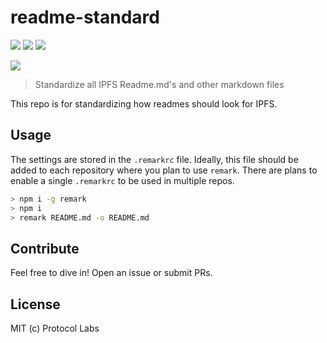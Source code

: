 # readme-standard

[![](https://img.shields.io/badge/made%20by-Protocol%20Labs-blue.svg?style=flat-square)](http://ipn.io)
[![](https://img.shields.io/badge/project-IPFS-blue.svg?style=flat-square)](http://ipfs.io/)
[![](https://img.shields.io/badge/freenode-%23ipfs-blue.svg?style=flat-square)](http://webchat.freenode.net/?channels=%23ipfs)

![](https://cdn.rawgit.com/jbenet/contribute-ipfs-gif/master/img/contribute.gif)

> Standardize all IPFS Readme.md's and other markdown files

This repo is for standardizing how readmes should look for IPFS.

## Usage

The settings are stored in the `.remarkrc` file. Ideally, this file should be added to each repository where
you plan to use `remark`. There are plans to enable a single `.remarkrc` to be used in multiple repos.

```sh
> npm i -g remark
> npm i
> remark README.md -o README.md
```

## Contribute

Feel free to dive in! Open an issue or submit PRs.

## License

MIT (c) Protocol Labs
